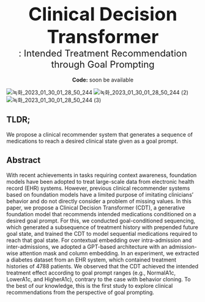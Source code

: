 <center><font size="10"><b>Clinical Decision Transformer</b> </font></center>
<center><font size="5">: Intended Treatment Recommendation through Goal Prompting</font></center>
<br/>
<center> <b>Code:</b> soon be available </center>

![녹화_2023_01_30_01_28_50_244](https://user-images.githubusercontent.com/119850923/215343446-a76f7002-c8ef-4fb8-afef-2fea5ff5e1f3.gif)
![녹화_2023_01_30_01_28_50_244 (2)](https://user-images.githubusercontent.com/119850923/215343623-67425f63-3c49-4dba-ac03-5a2da3045721.gif)
![녹화_2023_01_30_01_28_50_244 (3)](https://user-images.githubusercontent.com/119850923/215343647-24562688-d5e0-4445-b826-7cddf1ea3fba.gif)


## TLDR;
We propose a clinical recommender system that generates a sequence of medications to reach a desired clinical state given as a goal prompt.



## Abstract
With recent achievements in tasks requiring context awareness, foundation models have been adopted to treat large-scale data from electronic health record (EHR) systems. However, previous clinical recommender systems based on foundation models have a limited purpose of imitating clinicians’ behavior and do not directly consider a problem of missing values. In this paper, we propose a Clinical Decision Transformer (CDT), a generative foundation model that recommends intended medications conditioned on a desired goal prompt. For this, we conducted goal-conditioned sequencing, which generated a subsequence of treatment history with prepended future goal state, and trained the CDT to model sequential medications required to reach that goal state. For contextual embedding over intra-admission and inter-admissions, we adopted a GPT-based architecture with an admission-wise attention mask and column embedding. In an experiment, we extracted a diabetes dataset from an EHR system, which contained treatment histories of 4788 patients. We observed that the CDT achieved the intended treatment effect according to goal prompt ranges (e.g., NormalA1c, LowerA1c, and HigherA1c), contrary to the case with  behavior cloning. To the best of our knowledge, this is the first study to explore clinical recommendations from the perspective of goal prompting.
